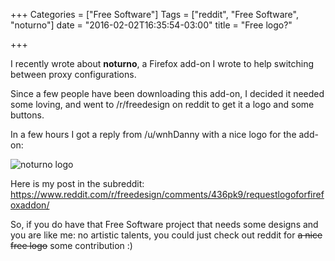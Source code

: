 +++
Categories = ["Free Software"]
Tags = ["reddit", "Free Software", "noturno"]
date = "2016-02-02T16:35:54-03:00"
title = "Free logo?"

+++

I recently wrote about **noturno**, a Firefox add-on I wrote to help switching between proxy configurations.

Since a few people have been downloading this add-on, I decided it needed some loving, and went to /r/freedesign on reddit to get it a logo and some buttons.

In a few hours I got a reply from /u/wnhDanny with a nice logo for the add-on:

![noturno logo](https://athoscr.me/images/noturno_logo.png)

Here is my post in the subreddit: https://www.reddit.com/r/freedesign/comments/436pk9/requestlogoforfirefoxaddon/

So, if you do have that Free Software project that needs some designs and you are like me: no artistic talents, you could just check out reddit for ~~a nice free logo~~ some contribution :)
